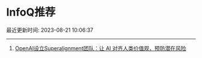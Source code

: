 # InfoQ推荐

最近更新时间: 2023-08-21 10:06:37

--- 
1. [OpenAI设立Superalignment团队：让 AI 对齐人类价值观，预防潜在风险](https://www.infoq.cn/article/J8emKvQKNjHz3hVGamV6) 
